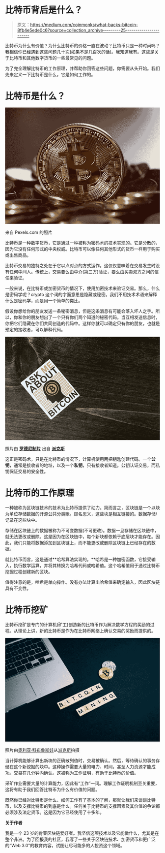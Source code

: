 # 比特币背后是什么？

> 原文：<https://medium.com/coinmonks/what-backs-bitcoin-8fb4e5ede0c6?source=collection_archive---------25----------------------->

比特币为什么有价值？为什么比特币的价格一直在波动？比特币只是一种时尚吗？我相信你已经遇到这些问题几十次(如果不是几百次的话)。我知道我有。这些是关于比特币和其他数字货币的一些最常见的问题。

为了完全理解比特币的工作原理，并帮助你回答这些问题，你需要从头开始。我们先来定义一下比特币是什么，它是如何工作的。

# 比特币是什么？

![](img/f71d73e289f35d700e808e992be2f174.png)

来自 Pexels.com 的照片

比特币是一种数字货币，它是通过一种被称为密码术的技术实现的。它是分散的，因为它没有任何形式的中央权威。比特币可以像任何其他形式的货币一样用于购买或出售商品。

比特币交易的独特之处在于它以点对点的方式运作。这仅仅意味着在交易发生时没有任何中间人。传统上，交易要么由中介(第三方)验证，要么由买卖双方之间的信任来验证。

一般来说，在比特币或加密货币的情况下，使用加密技术来验证交易。那么，什么是密码学呢？crypto 这个词的字面意思是隐藏或秘密。我们不用技术术语来解释什么是密码学，而是用一个简单的类比。

假设你想给你的朋友发送一条秘密消息，但是这条消息有可能会落入坏人之手。所以，你和你的朋友想出了一个只有你们两个知道的秘密代码。当互相发送信息时，你把它们隐藏在你们共同创造的代码中。这样你就可以确定只有你的朋友，也就是预定的接收者，可以解释代码。

![](img/0192dbc6f40dfddc1e344da3f68f049b.png)

照片由 [**罗德尼制片**](https://www.pexels.com/@rodnae-prod?utm_content=attributionCopyText&utm_medium=referral&utm_source=pexels) 出自 [**派克斯**](https://www.pexels.com/photo/white-photograph-on-the-table-8369834/?utm_content=attributionCopyText&utm_medium=referral&utm_source=pexels)

这正是密码术，只是在比特币的情况下，计算机使用两把钥匙创建代码。一个**公钥**，通常是接收者的地址，以及一个**私钥**，只有接收者知道。公钥认证交易，而私钥保证交易的安全性。

# 比特币的工作原理

一种被称为区块链技术的技术为比特币提供了动力。简而言之，区块链是一个以块为单位存储数据的开源公共分类账。顾名思义，这些块是相互链接的。数据存储/记录在这些块中。

存储在区块链上的数据被称为不可变数据(不可更改)。数据一旦存储在区块链中，就无法更改或删除。这是因为在区块链中，每个新块都依赖于底层块才能存在。因此，我们只能将数据添加到区块链上，而不能更改或删除区块链上已经存在的数据。

就比特币而言，这是通过**哈希算法实现的。**哈希是一种加密函数，它接受输入，执行数学运算，并将其转换为哈希代码或哈希值。这个哈希值用于通过比特币挖掘过程创建新的区块。

值得注意的是，哈希是单向操作。没有办法计算出哈希值来确定输入，因此区块链具有不变性。

# 比特币挖矿

比特币挖矿是专门的计算机(矿工)创造新的比特币作为解决数学方程的奖励的过程。从理论上讲，新的比特币是作为在比特币网络上确认交易的奖励而提供的。

![](img/e34e743a8bae23f53ae3fe683e8cc13a.png)

照片由[奥利亚·科布鲁斯娃](https://www.pexels.com/@olyakobruseva?utm_content=attributionCopyText&utm_medium=referral&utm_source=pexels)从[派克斯](https://www.pexels.com/photo/scrabble-tiles-on-the-table-8358047/?utm_content=attributionCopyText&utm_medium=referral&utm_source=pexels)拍摄

当计算机能够计算出新块的正确散列值时，交易被确认。然后，等待确认的事务存储在这个新挖掘的块中。这种操作需要大量的电力、时间，甚至人力资源才能成功。交易在几分钟内确认。这被称为工作证明，有助于比特币的价值。

采矿作业需要大量的计算能力，因此有“工作”一词。理解工作证明机制至关重要，这将有助于我们回答比特币为什么有价值的问题。

既然你已经对比特币是什么、如何工作有了基本的了解，那就让我们来谈谈比特币，以及支撑比特币的到底是什么。任何关于比特币的支撑因素及其价值的争论都必须涉及法定货币。这是因为它已经使用了十多年。

**关于作者**

我是一个 23 岁的肯亚区块链爱好者。我坚信这项技术以及它能做什么，尤其是在整个非洲。为了回报我的社区，我写了一些关于区块链技术、加密货币和更广泛的“Web 3.0”的教育内容，试图让尽可能多的人投资这个领域。
